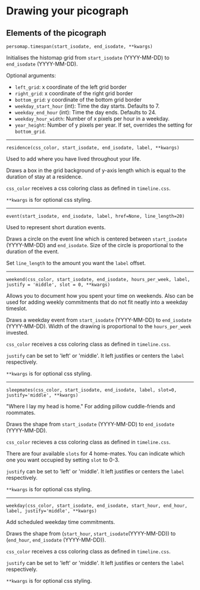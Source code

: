# Drawing your picograph

## Elements of the picograph

```
persomap.timespan(start_isodate, end_isodate, **kwargs)
```
Initialises the histomap grid from `start_isodate` (YYYY-MM-DD) to `end_isodate` (YYYY-MM-DD).

Optional arguments:
* `left_grid`: x coordinate of the left grid border
* `right_grid`: x coordinate of the right grid border
* `bottom_grid`: y coordinate of the bottom grid border
* `weekday_start_hour` (int): Time the day starts. Defaults to 7.
* `weekday_end_hour` (int): Time the day ends. Defaults to 24.
* `weekday_hour_width`: Number of x pixels per hour in a weekday.
* `year_height`: Number of y pixels per year. If set, overrides the setting for `bottom_grid`.

---

```
residence(css_color, start_isodate, end_isodate, label, **kwargs)
```
Used to add where you have lived throughout your life.

Draws a box in the grid background of y-axis length which is equal to the duration of stay at a residence.

`css_color` receives a css coloring class as defined in `timeline.css`.

`**kwargs` is for optional css styling.

---

```
event(start_isodate, end_isodate, label, href=None, line_length=20)
```
Used to represent short duration events.

Draws a circle on the event line which is centered between `start_isodate` (YYYY-MM-DD) and `end_isodate`. Size of the circle is proportional to the duration of the event.

Set `line_length` to the amount you want the `label` offset.

---

```
weekend(css_color, start_isodate, end_isodate, hours_per_week, label, justify = 'middle', slot = 0, **kwargs)
```
Allows you to document how you spent your time on weekends. Also can be used for adding weekly commitments that do not fit neatly into a weekday timeslot.

Draws a weekday event from `start_isodate` (YYYY-MM-DD) to `end_isodate` (YYYY-MM-DD). Width of the drawing is proportional to the `hours_per_week` invested.

`css_color` receives a css coloring class as defined in `timeline.css`.

`justify` can be set to 'left' or 'middle'. It left justifies or centers the `label` respectively.

`**kwargs` is for optional css styling.

---

```
sleepmates(css_color, start_isodate, end_isodate, label, slot=0, justify='middle', **kwargs)
```
"Where I lay my head is home." For adding pillow cuddle-friends and roommates.

Draws the shape from `start_isodate` (YYYY-MM-DD) to `end_isodate` (YYYY-MM-DD).

`css_color` recieves a css coloring class as defined in `timeline.css`.

There are four available `slots` for 4 home-mates. You can indicate which one you want occupied by setting `slot` to 0-3.

`justify` can be set to 'left' or 'middle'. It left justifies or centers the `label` respectively.

`**kwargs` is for optional css styling.

---

```
weekday(css_color, start_isodate, end_isodate, start_hour, end_hour, label, justify='middle', **kwargs)
```
Add scheduled weekday time commitments. 

Draws the shape from (`start_hour`, `start_isodate`(YYYY-MM-DD)) to (`end_hour`, `end_isodate` (YYYY-MM-DD)).

`css_color` receives a css coloring class as defined in `timeline.css`.

`justify` can be set to 'left' or 'middle'. It left justifies or centers the `label` respectively.

`**kwargs` is for optional css styling.
